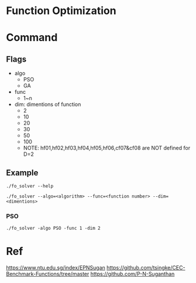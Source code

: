 # Function Optimization

# Command

## Flags

- algo
    - PSO
    - GA
- func
    - 1~n
- dim: dimentions of function
    - 2
    - 10
    - 20
    - 30
    - 50
    - 100
    - NOTE: hf01,hf02,hf03,hf04,hf05,hf06,cf07&cf08 are NOT defined for D=2

## Example

```
./fo_solver --help
```

```
./fo_solver --algo=<algorithm> --func=<function number> --dim=<dimentions>
```

### PSO

```
./fo_solver -algo PSO -func 1 -dim 2
```

# Ref

https://www.ntu.edu.sg/index/EPNSugan
https://github.com/tsingke/CEC-Benchmark-Functions/tree/master
https://github.com/P-N-Suganthan
